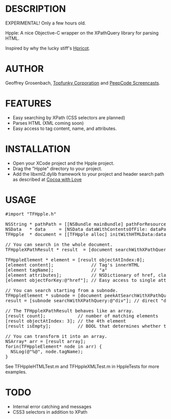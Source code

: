 # DESCRIPTION

EXPERIMENTAL! Only a few hours old.

Hpple: A nice Objective-C wrapper on the XPathQuery library for parsing HTML.

Inspired by why the lucky stiff's [Hpricot](http://github.com/why/hpricot/tree/master).

# AUTHOR

Geoffrey Grosenbach, [Topfunky Corporation](http://topfunky.com) and [PeepCode Screencasts](http://peepcode.com).

# FEATURES

* Easy searching by XPath (CSS selectors are planned)
* Parses HTML (XML coming soon)
* Easy access to tag content, name, and attributes.

# INSTALLATION

* Open your XCode project and the Hpple project.
* Drag the "Hpple" directory to your project.
* Add the libxml2.dylib framework to your project and header search path as described at [Cocoa with Love](http://cocoawithlove.com/2008/10/using-libxml2-for-parsing-and-xpath.html)

# USAGE

<pre>
#import "TFHpple.h"

NSString * pathPath = [[NSBundle mainBundle] pathForResource:@"index" ofType: @"html"];
NSData   * data     = [NSData dataWithContentsOfFile: dataPath];
TFHpple  * document = [[TFHpple alloc] initWithHTMLData:data];

// You can search in the whole document.
TFHppleXPathResult * result  = [document searchWithXPathQuery:@"//a[@class='sponsor']"];

TFHppleElement * element = [result objectAtIndex:0];
[element content];              // Tag's innerHTML
[element tagName];              // "a"
[element attributes];           // NSDictionary of href, class, id, etc.
[element objectForKey:@"href"]; // Easy access to single attribute

// You can search starting from a subnode.
TFHppleElement * subnode = [document peekAtSearchWithXPathQuery:@"//div[@id='footer']"];
result = [subnode searchWithXPathQuery:@"div"]; // direct "div" children of subnode

// The TFHppleXPathResult behaves like an array.
[result count];            // number of matching elements
[result objectAtIndex: 3]; // the 4th element
[result isEmpty];          // BOOL that determines whether the result is empty or not

// You can transform it into an array.
NSArray* arr = [result array];
forin(TFHppleElement* node in arr) {
  NSLog(@"%@", node.tagName);
}
</pre>

See TFHppleHTMLTest.m and TFHppleXMLTest.m in HppleTests for more examples.

# TODO

* Internal error catching and messages
* CSS3 selectors in addition to XPath
